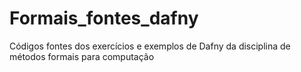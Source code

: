 # Formais_fontes_dafny
Códigos fontes dos exercícios e exemplos de Dafny da disciplina de métodos formais para computação
